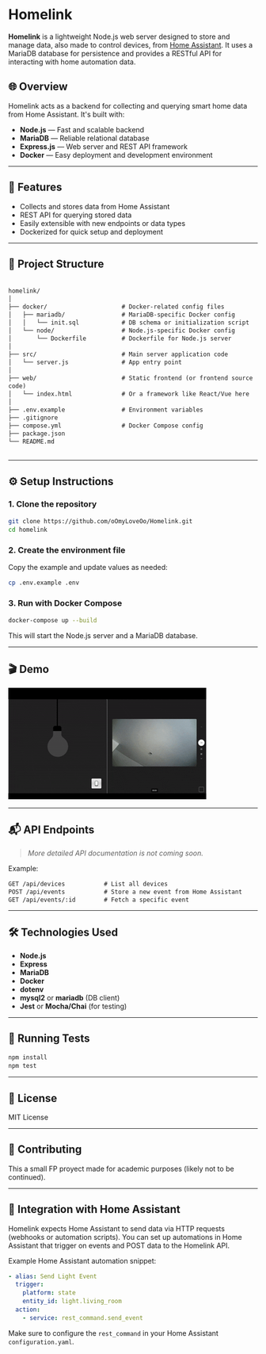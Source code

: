 # Homelink

**Homelink** is a lightweight Node.js web server designed to store and manage data, also made to control devices, from [Home Assistant](https://www.home-assistant.io/). It uses a MariaDB database for persistence and provides a RESTful API for interacting with home automation data.

## 🌐 Overview

Homelink acts as a backend for collecting and querying smart home data from Home Assistant. It's built with:

- **Node.js** — Fast and scalable backend
- **MariaDB** — Reliable relational database
- **Express.js** — Web server and REST API framework
- **Docker** — Easy deployment and development environment

---

## 🚀 Features

- Collects and stores data from Home Assistant
- REST API for querying stored data
- Easily extensible with new endpoints or data types
- Dockerized for quick setup and deployment

---

## 📁 Project Structure

```

homelink/
│
├── docker/                     # Docker-related config files
│   ├── mariadb/                # MariaDB-specific Docker config
│   │   └── init.sql            # DB schema or initialization script
│   └── node/                   # Node.js-specific Docker config
│       └── Dockerfile          # Dockerfile for Node.js server
│
├── src/                        # Main server application code
│   └── server.js               # App entry point
│
├── web/                        # Static frontend (or frontend source code)
│   └── index.html              # Or a framework like React/Vue here
│
├── .env.example                # Environment variables
├── .gitignore
├── compose.yml                 # Docker Compose config
├── package.json
└── README.md


````

---

## ⚙️ Setup Instructions

### 1. Clone the repository

```bash
git clone https://github.com/oOmyLoveOo/Homelink.git
cd homelink
````

### 2. Create the environment file

Copy the example and update values as needed:

```bash
cp .env.example .env
```

### 3. Run with Docker Compose

```bash
docker-compose up --build
```

This will start the Node.js server and a MariaDB database.

---

## 🎬 Demo

![Demo GIF](docs/Demo.gif)

---

## 📬 API Endpoints

> *More detailed API documentation is not coming soon.*

Example:

```
GET /api/devices           # List all devices
POST /api/events           # Store a new event from Home Assistant
GET /api/events/:id        # Fetch a specific event
```

---

## 🛠 Technologies Used

* **Node.js**
* **Express**
* **MariaDB**
* **Docker**
* **dotenv**
* **mysql2** or **mariadb** (DB client)
* **Jest** or **Mocha/Chai** (for testing)

---

## 🧪 Running Tests

```bash
npm install
npm test
```

---

## 📝 License

MIT License

---

## 🤝 Contributing

This a small FP proyect made for academic purposes (likely not to be continued).

---

## 📡 Integration with Home Assistant

Homelink expects Home Assistant to send data via HTTP requests (webhooks or automation scripts). You can set up automations in Home Assistant that trigger on events and POST data to the Homelink API.

Example Home Assistant automation snippet:

```yaml
- alias: Send Light Event
  trigger:
    platform: state
    entity_id: light.living_room
  action:
    - service: rest_command.send_event
```

Make sure to configure the `rest_command` in your Home Assistant `configuration.yaml`.